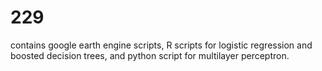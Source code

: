 # 229

contains google earth engine scripts, R scripts for logistic regression and boosted decision trees, and python script for multilayer perceptron.
